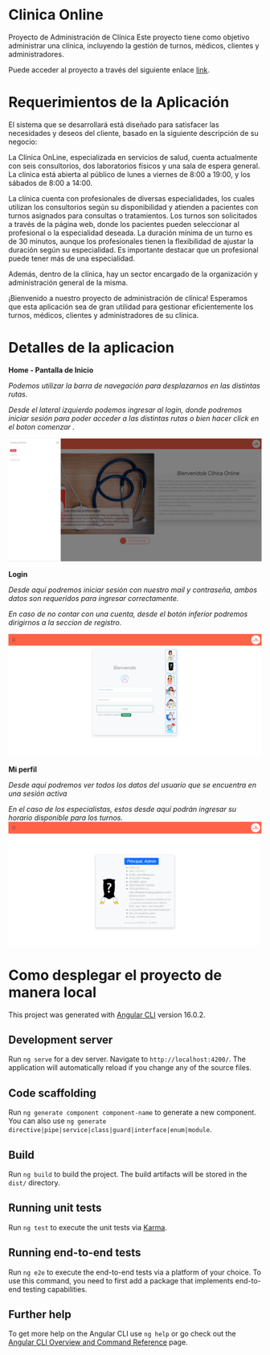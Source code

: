 # Clinica Online

Proyecto de Administración de Clínica
Este proyecto tiene como objetivo administrar una clínica, incluyendo la gestión de turnos, médicos, clientes y administradores.

Puede acceder al proyecto a través del siguiente enlace [link](https://clinica-online-1fc45.web.app/).

# Requerimientos de la Aplicación

El sistema que se desarrollará está diseñado para satisfacer las necesidades y deseos del cliente, basado en la siguiente descripción de su negocio:

La Clínica OnLine, especializada en servicios de salud, cuenta actualmente con seis consultorios, dos laboratorios físicos y una sala de espera general. La clínica está abierta al público de lunes a viernes de 8:00 a 19:00, y los sábados de 8:00 a 14:00.

La clínica cuenta con profesionales de diversas especialidades, los cuales utilizan los consultorios según su disponibilidad y atienden a pacientes con turnos asignados para consultas o tratamientos. Los turnos son solicitados a través de la página web, donde los pacientes pueden seleccionar al profesional o la especialidad deseada. La duración mínima de un turno es de 30 minutos, aunque los profesionales tienen la flexibilidad de ajustar la duración según su especialidad. Es importante destacar que un profesional puede tener más de una especialidad.

Además, dentro de la clínica, hay un sector encargado de la organización y administración general de la misma.

¡Bienvenido a nuestro proyecto de administración de clínica! Esperamos que esta aplicación sea de gran utilidad para gestionar eficientemente los turnos, médicos, clientes y administradores de su clínica.

# Detalles de la aplicacion

**Home - Pantalla de Inicio**

_Podemos utilizar la barra de navegación para desplazarnos en las distintas rutas._

_Desde el lateral izquierdo podemos ingresar al login, donde podremos iniciar sesión para poder acceder a las distintas rutas o bien hacer click en el boton comenzar ._

![](./images/home.png)

**Login**

_Desde aquí podremos iniciar sesión con nuestro mail y contraseña, ambos datos son requeridos para ingresar correctamente._

_En caso de no contar con una cuenta, desde el botón inferior podremos dirigirnos a la seccion de registro._

![](./images/login.png)

**Mi perfil**

_Desde aquí podremos ver todos los datos del usuario que se encuentra en una sesión activa_

_En el caso de los especialistas, estos desde aquí podrán ingresar su horario disponible para los turnos._  
![](./images/perfil.png)

# Como desplegar el proyecto de manera local

This project was generated with [Angular CLI](https://github.com/angular/angular-cli) version 16.0.2.

## Development server

Run `ng serve` for a dev server. Navigate to `http://localhost:4200/`. The application will automatically reload if you change any of the source files.

## Code scaffolding

Run `ng generate component component-name` to generate a new component. You can also use `ng generate directive|pipe|service|class|guard|interface|enum|module`.

## Build

Run `ng build` to build the project. The build artifacts will be stored in the `dist/` directory.

## Running unit tests

Run `ng test` to execute the unit tests via [Karma](https://karma-runner.github.io).

## Running end-to-end tests

Run `ng e2e` to execute the end-to-end tests via a platform of your choice. To use this command, you need to first add a package that implements end-to-end testing capabilities.

## Further help

To get more help on the Angular CLI use `ng help` or go check out the [Angular CLI Overview and Command Reference](https://angular.io/cli) page.
